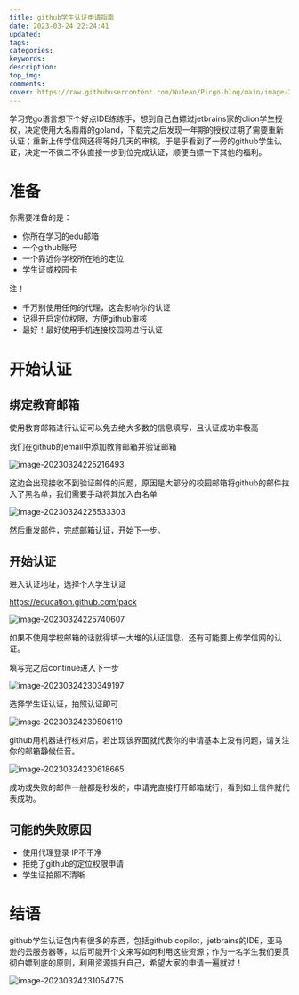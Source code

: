 ```yaml
---
title: github学生认证申请指南
date: 2023-03-24 22:24:41
updated:
tags:
categories:
keywords:
description:
top_img:
comments:
cover: https://raw.githubusercontent.com/WuJean/Picgo-blog/main/image-20230324230506119.png
---
```


学习完go语言想下个好点IDE练练手，想到自己白嫖过jetbrains家的clion学生授权，决定使用大名鼎鼎的goland，下载完之后发现一年期的授权过期了需要重新认证；重新上传学信网还得等好几天的审核，于是乎看到了一旁的github学生认证，决定一不做二不休直接一步到位完成认证，顺便白嫖一下其他的福利。

# 准备

你需要准备的是：

- 你所在学习的edu邮箱
- 一个github账号
- 一个靠近你学校所在地的定位
- 学生证或校园卡

注！

- 千万别使用任何的代理，这会影响你的认证
- 记得开启定位权限，方便github审核
- 最好！最好使用手机连接校园网进行认证

# 开始认证

## 绑定教育邮箱

使用教育邮箱进行认证可以免去绝大多数的信息填写，且认证成功率极高

我们在github的email中添加教育邮箱并验证邮箱

![image-20230324225216493](https://raw.githubusercontent.com/WuJean/Picgo-blog/main/image-20230324225216493.png)

这边会出现接收不到验证邮件的问题，原因是大部分的校园邮箱将github的邮件拉入了黑名单，我们需要手动将其加入白名单

![image-20230324225533303](https://raw.githubusercontent.com/WuJean/Picgo-blog/main/image-20230324225533303.png)

然后重发邮件，完成邮箱认证，开始下一步。

## 开始认证

进入认证地址，选择个人学生认证

https://education.github.com/pack

![image-20230324225740607](https://raw.githubusercontent.com/WuJean/Picgo-blog/main/image-20230324225740607.png)

如果不使用学校邮箱的话就得填一大堆的认证信息，还有可能要上传学信网的认证。

填写完之后continue进入下一步

![image-20230324230349197](https://raw.githubusercontent.com/WuJean/Picgo-blog/main/image-20230324230349197.png)

选择学生证认证，拍照认证即可

![image-20230324230506119](https://raw.githubusercontent.com/WuJean/Picgo-blog/main/image-20230324230506119.png)

github用机器进行核对后，若出现该界面就代表你的申请基本上没有问题，请关注你的邮箱静候佳音。

![image-20230324230618665](https://raw.githubusercontent.com/WuJean/Picgo-blog/main/image-20230324230618665.png)

成功或失败的邮件一般都是秒发的，申请完直接打开邮箱就行，看到如上信件就代表成功。

## 可能的失败原因

- 使用代理登录 IP不干净
- 拒绝了github的定位权限申请
- 学生证拍照不清晰

# 结语

github学生认证包内有很多的东西，包括github copilot，jetbrains的IDE，亚马逊的云服务器等，以后可能开个文来写如何利用这些资源；作为一名学生我们要贯彻白嫖到底的原则，利用资源提升自己，希望大家的申请一遍就过！

![image-20230324231054775](https://raw.githubusercontent.com/WuJean/Picgo-blog/main/image-20230324231054775.png)
